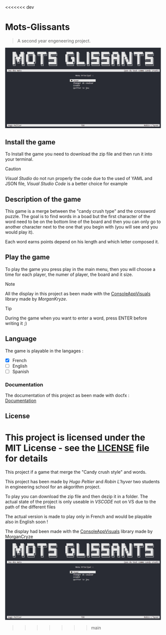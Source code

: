 <<<<<<< dev
# Mots-Glissants
> A second year engeneering project.

![ ](/Projet-A2-S1/documentation/images/main_menu.png)

## Install the game

To Install the game you need to download the zip file and then run it into your terminal.
>[!CAUTION]
>*Visual Studio* do not run properly the code due to the used of YAML and JSON file, *Visual Studio Code* is a better choice for example

## Description of the game

This game is a merge between the "candy crush type" and the crossword puzzle.
The goal is to find words in a boad but the first character of the word need to be on the bottom line of the board and then you can only go to another character next to the one that you begin with (you will see and you would play it).

Each word earns points depend on his length and which letter composed it.

## Play the game

To play the game you press play in the main menu, then you will choose a time for each player, the numer of player, the board and it size.

>[!NOTE]
> All the display in this project as been made with the [ConsoleAppVisuals](https://github.com/MorganKryze/ConsoleAppVisuals) library made by *MorganKryze*.

>[!TIP]
>During the game when you want to enter a word, press ENTER before writing it ;)

## Language

The game is playable in the langages :

- [x] French
- [ ] English
- [ ] Spanish

### Documentation

The documentation of this project as been made with docfx : [Documentation](https://robinmoon2.github.io/Mots-Glissants/)

## License

This project is licensed under the MIT License - see the [LICENSE](LICENSE.md) file for details
=======
This project if a game that merge the "Candy crush style" and words.

This project has been made by *Hugo Peltier* and *Robin L'hyver* two students in engineering school for an akgorithm project.

To play you can download the zip file and then dezip it in a folder.
The actual state of the project is only useable in *VSCODE* not on VS due to the path of the different files

The actual version is made to play only in French and would be playable also in English soon ! 

The display had been made with the [ConsoleAppVisuals](https://github.com/MorganKryze/ConsoleAppVisuals) library made by MorganCryze
![Main_Menu](Projet-A2-S1/documentation/images/main_menu.png)
>>>>>>> main
